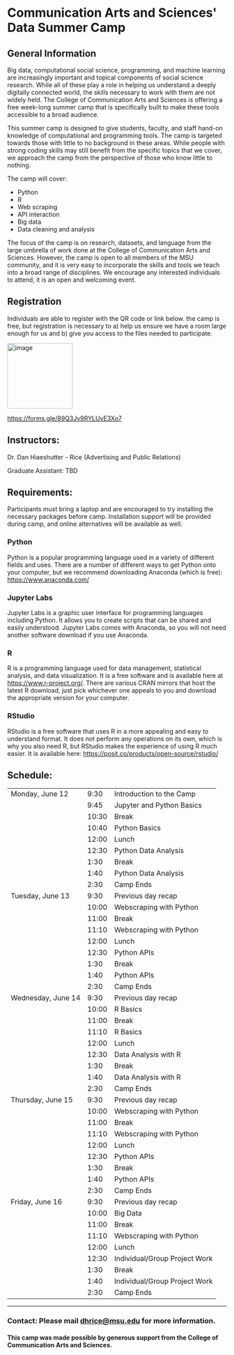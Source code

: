 # Communication Arts and Sciences' Data Summer Camp

## General Information
Big data, computational social science, programming, and machine learning are increasingly important and topical components of social science research. While all of these play a role in helping us understand a deeply digitally connected world, the skills necessary to work with them are not widely held. The College of Communication Arts and Sciences is offering a free week-long summer camp that is specifically built to make these tools accessible to a broad audience.

This summer camp is designed to give students, faculty, and staff hand-on knowledge of computational and programming tools. The camp is targeted towards those with little to no background in these areas. While people with strong coding skills may still benefit from the specific topics that we cover, we approach the camp from the perspective of those who know little to nothing. 

The camp will cover: 
-	Python
-	R
-	Web scraping
-	API interaction
-	Big data
-	Data cleaning and analysis

The focus of the camp is on research, datasets, and language from the large umbrella of work done at the College of Communication Arts and Sciences. However, the camp is open to all members of the MSU community, and it is very easy to incorporate the skills and tools we teach into a broad range of disciplines. We encourage any interested individuals to attend, it is an open and welcoming event.

## Registration 
Individuals are able to register with the QR code or link below. the camp is free, but registration is necessary to a) help us ensure we have a room large enough for us and b) give you access to the files needed to participate.

 <img width="150" alt="image" src="https://user-images.githubusercontent.com/35567742/234681689-d7a5f808-6379-4b23-a124-6be4bee71e24.png">

https://forms.gle/89Q3Jv9RYLUvE3Xo7


## Instructors: 

Dr. Dan Hiaeshutter - Rice (Advertising and Public Relations)

Graduate Assistant: TBD

## Requirements: 
Participants must bring a laptop and are encouraged to try installing the necessary packages before camp. Installation support will be provided during camp, and online alternatives will be available as well.

### Python
Python is a popular programming language used in a variety of different fields and uses. There are a number of different ways to get Python onto your computer, but we recommend downloading Anaconda (which is free): https://www.anaconda.com/

### Jupyter Labs
Jupyter Labs is a graphic user interface for programming languages including Python. It allows you to create scripts that can be shared and easily understood. Jupyter Labs comes with Anaconda, so you will not need another software download if you use Anaconda.

### R
R is a programming language used for data management, statistical analysis, and data visualization. It is a free software and is available here at https://www.r-project.org/. There are various CRAN mirrors that host the latest R download, just pick whichever one appeals to you and download the appropriate version for your computer.

### RStudio
RStudio is a free software that uses R in a more appealing and easy to understand format. It does not perform any operations on its own, which is why you also need R, but RStudio makes the experience of using R much easier. It is available here: https://posit.co/products/open-source/rstudio/


## Schedule:

<table class="table table-striped">
  <tr> <td>Monday, June 12</td>  <td>9:30</td>   <td>Introduction to the Camp </td> </tr>
  <tr> <td></td>        <td>9:45</td>   <td>Jupyter and Python Basics </td> </tr>
  <tr> <td></td>        <td>10:30</td>   <td>Break</td> </tr>
  <tr> <td></td>        <td>10:40</td>   <td>Python Basics </td> </tr>
  <tr> <td></td>        <td>12:00</td>   <td>Lunch</td> </tr>
  <tr> <td></td>        <td>12:30</td>    <td>Python Data Analysis </td> </tr>
  <tr> <td></td>       <td>1:30</td>    <td>Break </td> </tr>
  <tr> <td></td>       <td>1:40</td>    <td>Python Data Analysis </td> </tr>
  <tr> <td></td>       <td>2:30</td>    <td>Camp Ends</td> </tr> 

  <tr> <td>Tuesday, June 13</td><td>9:30</td>   <td>Previous day recap</td> </tr>
  <tr> <td></td>       <td>10:00</td>   <td>Webscraping with Python</td> </tr>
  <tr> <td></td>       <td>11:00</td>   <td>Break </td> </tr>
  <tr> <td></td>       <td>11:10</td>   <td>Webscraping with Python </td> </tr> 
  <tr> <td></td>       <td>12:00</td>   <td>Lunch </td> </tr>
  <tr> <td></td>       <td>12:30</td>   <td>Python APIs</td> </tr>
  <tr> <td></td>       <td>1:30</td>   <td>Break</td> </tr>
  <tr> <td></td>       <td>1:40</td>   <td>Python APIs</td> </tr>
  <tr> <td></td>       <td>2:30</td>   <td>Camp Ends</td> </tr>
 
  <tr> <td>Wednesday, June 14</td><td>9:30</td>   <td>Previous day recap</td> </tr>
  <tr> <td></td>       <td>10:00</td>   <td>R Basics</td> </tr>
  <tr> <td></td>       <td>11:00</td>   <td>Break </td> </tr>
  <tr> <td></td>       <td>11:10</td>   <td>R Basics</td> </tr> 
  <tr> <td></td>       <td>12:00</td>   <td>Lunch </td> </tr>
  <tr> <td></td>       <td>12:30</td>   <td>Data Analysis with R</td> </tr>
  <tr> <td></td>       <td>1:30</td>   <td>Break</td> </tr>
  <tr> <td></td>       <td>1:40</td>   <td>Data Analysis with R</td> </tr>
  <tr> <td></td>       <td>2:30</td>   <td>Camp Ends</td> </tr>
   
  <tr> <td>Thursday, June 15</td><td>9:30</td>   <td>Previous day recap</td> </tr>
  <tr> <td></td>       <td>10:00</td>   <td>Webscraping with Python</td> </tr>
  <tr> <td></td>       <td>11:00</td>   <td>Break </td> </tr>
  <tr> <td></td>       <td>11:10</td>   <td>Webscraping with Python </td> </tr> 
  <tr> <td></td>       <td>12:00</td>   <td>Lunch </td> </tr>
  <tr> <td></td>       <td>12:30</td>   <td>Python APIs</td> </tr>
  <tr> <td></td>       <td>1:30</td>   <td>Break</td> </tr>
  <tr> <td></td>       <td>1:40</td>   <td>Python APIs</td> </tr>
  <tr> <td></td>       <td>2:30</td>   <td>Camp Ends</td> </tr>
 
  <tr> <td>Friday, June 16</td><td>9:30</td>   <td>Previous day recap</td> </tr>
  <tr> <td></td>       <td>10:00</td>   <td>Big Data </td> </tr>
  <tr> <td></td>       <td>11:00</td>   <td>Break </td> </tr>
  <tr> <td></td>       <td>11:10</td>   <td>Webscraping with Python </td> </tr> 
  <tr> <td></td>       <td>12:00</td>   <td>Lunch </td> </tr>
  <tr> <td></td>       <td>12:30</td>   <td>Individual/Group Project Work</td> </tr>
  <tr> <td></td>       <td>1:30</td>   <td>Break</td> </tr>
  <tr> <td></td>       <td>1:40</td>   <td>Individual/Group Project Work</td> </tr>
  <tr> <td></td>       <td>2:30</td>   <td>Camp Ends</td> </tr>
  

</table>

<hr/>

### Contact: Please mail dhrice@msu.edu for more information. 
  
#### This camp was made possible by generous support from the College of Communication Arts and Sciences.

